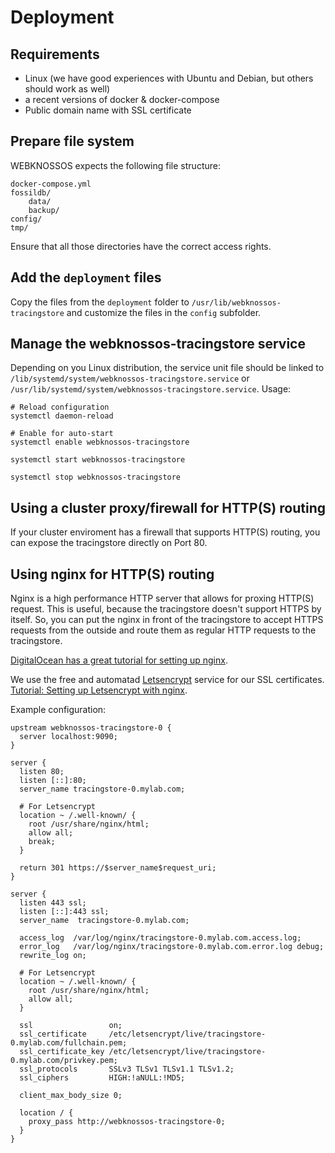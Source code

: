 # Deployment

## Requirements
* Linux (we have good experiences with Ubuntu and Debian, but others should work as well)
* a recent versions of docker & docker-compose
* Public domain name with SSL certificate

## Prepare file system
WEBKNOSSOS expects the following file structure:
```
docker-compose.yml
fossildb/
    data/
    backup/
config/
tmp/
```
Ensure that all those directories have the correct access rights.

## Add the `deployment` files
Copy the files from the `deployment` folder to `/usr/lib/webknossos-tracingstore` and customize the files in the `config` subfolder.

## Manage the webknossos-tracingstore service
Depending on you Linux distribution, the service unit file should be linked to `/lib/systemd/system/webknossos-tracingstore.service` or `/usr/lib/systemd/system/webknossos-tracingstore.service`.
Usage:

```
# Reload configuration
systemctl daemon-reload

# Enable for auto-start
systemctl enable webknossos-tracingstore

systemctl start webknossos-tracingstore

systemctl stop webknossos-tracingstore
```

## Using a cluster proxy/firewall for HTTP(S) routing
If your cluster enviroment has a firewall that supports HTTP(S) routing, you can expose the tracingstore directly on Port 80.

## Using nginx for HTTP(S) routing
Nginx is a high performance HTTP server that allows for proxing HTTP(S) request. This is useful, because the tracingstore doesn't support HTTPS by itself. So, you can put the nginx in front of the tracingstore to accept HTTPS requests from the outside and route them as regular HTTP requests to the tracingstore.

[DigitalOcean has a great tutorial for setting up nginx](https://www.digitalocean.com/community/tutorials/understanding-nginx-http-proxying-load-balancing-buffering-and-caching).

We use the free and automatad [Letsencrypt](https://letsencrypt.org/) service for our SSL certificates. [Tutorial: Setting up Letsencrypt with nginx](https://www.digitalocean.com/community/tutorials/how-to-secure-nginx-with-let-s-encrypt-on-ubuntu-16-04).

Example configuration:
```
upstream webknossos-tracingstore-0 {
  server localhost:9090;
}

server {
  listen 80;
  listen [::]:80;
  server_name tracingstore-0.mylab.com;

  # For Letsencrypt
  location ~ /.well-known/ {
    root /usr/share/nginx/html;
    allow all;
    break;
  }

  return 301 https://$server_name$request_uri;
}

server {
  listen 443 ssl;
  listen [::]:443 ssl;
  server_name  tracingstore-0.mylab.com;

  access_log  /var/log/nginx/tracingstore-0.mylab.com.access.log;
  error_log   /var/log/nginx/tracingstore-0.mylab.com.error.log debug;
  rewrite_log on;

  # For Letsencrypt
  location ~ /.well-known/ {
    root /usr/share/nginx/html;
    allow all;
  }

  ssl                 on;
  ssl_certificate     /etc/letsencrypt/live/tracingstore-0.mylab.com/fullchain.pem;
  ssl_certificate_key /etc/letsencrypt/live/tracingstore-0.mylab.com/privkey.pem;
  ssl_protocols       SSLv3 TLSv1 TLSv1.1 TLSv1.2;
  ssl_ciphers         HIGH:!aNULL:!MD5;

  client_max_body_size 0;

  location / {
    proxy_pass http://webknossos-tracingstore-0;
  }
}
```
